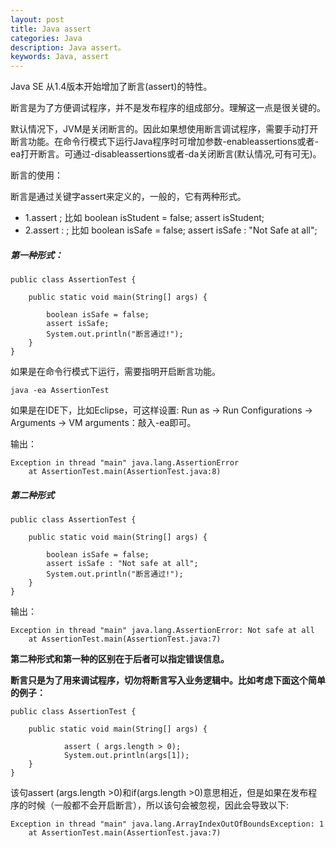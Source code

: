 ```yaml
---
layout: post
title: Java assert
categories: Java
description: Java assert。
keywords: Java, assert
---
```



Java SE 从1.4版本开始增加了断言(assert)的特性。

断言是为了方便调试程序，并不是发布程序的组成部分。理解这一点是很关键的。

默认情况下，JVM是关闭断言的。因此如果想使用断言调试程序，需要手动打开断言功能。在命令行模式下运行Java程序时可增加参数-enableassertions或者-ea打开断言。可通过-disableassertions或者-da关闭断言(默认情况,可有可无)。

断言的使用：

断言是通过关键字assert来定义的，一般的，它有两种形式。

- 1.assert <bool expression>;  比如     boolean isStudent = false; assert isStudent;
- 2.assert <bool expression> : <message>;    比如  boolean isSafe = false;  assert isSafe : "Not Safe at all";

##### 第一种形式：

```
public class AssertionTest {  
  
    public static void main(String[] args) {  
          
        boolean isSafe = false;  
        assert isSafe;  
        System.out.println("断言通过!");  
    }  
}  
```

如果是在命令行模式下运行，需要指明开启断言功能。

```
java -ea AssertionTest  
```

如果是在IDE下，比如Eclipse，可这样设置: Run as -> Run Configurations -> Arguments -> VM arguments：敲入-ea即可。

输出：

```
Exception in thread "main" java.lang.AssertionError  
    at AssertionTest.main(AssertionTest.java:8)  
```

##### 第二种形式

```
public class AssertionTest {  
  
    public static void main(String[] args) {  
          
        boolean isSafe = false;  
        assert isSafe : "Not safe at all";  
        System.out.println("断言通过!");  
    }  
}  
```

输出：

```
Exception in thread "main" java.lang.AssertionError: Not safe at all  
    at AssertionTest.main(AssertionTest.java:7)  
```

**第二种形式和第一种的区别在于后者可以指定错误信息。**


**断言只是为了用来调试程序，切勿将断言写入业务逻辑中。比如考虑下面这个简单的例子：**

```
public class AssertionTest {  
  
    public static void main(String[] args) {  
          
            assert ( args.length > 0);  
            System.out.println(args[1]);  
    }  
}  
```

该句assert (args.length >0)和if(args.length >0)意思相近，但是如果在发布程序的时候（一般都不会开启断言），所以该句会被忽视，因此会导致以下:

```
Exception in thread "main" java.lang.ArrayIndexOutOfBoundsException: 1  
    at AssertionTest.main(AssertionTest.java:7)  
```

